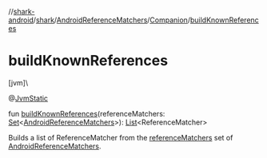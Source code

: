 //[shark-android](../../../../index.md)/[shark](../../index.md)/[AndroidReferenceMatchers](../index.md)/[Companion](index.md)/[buildKnownReferences](build-known-references.md)

# buildKnownReferences

[jvm]\

@[JvmStatic](https://kotlinlang.org/api/latest/jvm/stdlib/kotlin.jvm/-jvm-static/index.html)

fun [buildKnownReferences](build-known-references.md)(referenceMatchers: [Set](https://kotlinlang.org/api/latest/jvm/stdlib/kotlin.collections/-set/index.html)&lt;[AndroidReferenceMatchers](../index.md)&gt;): [List](https://kotlinlang.org/api/latest/jvm/stdlib/kotlin.collections/-list/index.html)&lt;ReferenceMatcher&gt;

Builds a list of ReferenceMatcher from the [referenceMatchers](build-known-references.md) set of [AndroidReferenceMatchers](../index.md).

